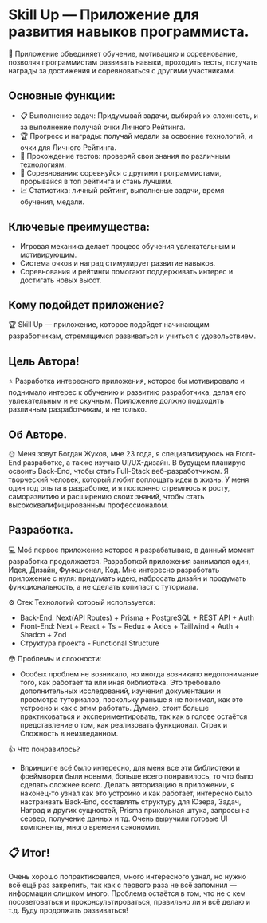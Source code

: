 # Skill Up — Приложение для развития навыков программиста.

🚀 Приложение объединяет обучение, мотивацию и соревнование, позволяя программистам развивать навыки, проходить тесты, получать награды за достижения и соревноваться с другими участниками.

## Основные функции:

- 📋 Выполнение задач: Придумывай задачи, выбирай их сложность, и за выполнение получай очки Личного Рейтинга.
- 🏆 Прогресс и награды: получай медали за освоение технологий, и очки для Личного Рейтинга.
- 📝 Прохождение тестов: проверяй свои знания по различным технологиям.
- 💪 Соревнования: соревнуйся с другими программистами, прорывайся в топ рейтинга и стань лучшим.
- 📈 Статистика: личный рейтинг, выполненые задачи, время обучения, медали.

## Ключевые преимущества:

- Игровая механика делает процесс обучения увлекательным и мотивирующим.
- Система очков и наград стимулирует развитие навыков.
- Соревнования и рейтинги помогают поддерживать интерес и достигать новых высот.

## Кому подойдет приложение?

🏆 Skill Up — приложение, которое подойдет начинающим разработчикам, стремящимся развиваться и учиться с удовольствием.

## Цель Автора!

⭐ Разработка интересного приложения, которое бы мотивировало и поднимало интерес к обучению и развитию разработчика,
делая его увлекательным и не скучным. Приложение должно подходить различным разработчикам, и не только.

## Об Авторе.

🌞 Меня зовут Богдан Жуков, мне 23 года, я специализируюсь на Front-End разработке, а также изучаю UI/UX-дизайн.
В будущем планирую освоить Back-End, чтобы стать Full-Stack веб-разработчиком. Я творческий человек, который любит воплощать идеи в жизнь.
У меня один год опыта в разработке, и я постоянно стремлюсь к росту, саморазвитию и расширению своих знаний, чтобы стать высококвалифицированным профессионалом. 

## Разработка.

💻 Моё первое приложение которое я разрабатываю, в данный момент разработка продолжается.
Разработкой приложения занимался один, Идея, Дизайн, Функционал, Код. Мне интересно разработать приложение
с нуля: придумать идею, набросать дизайн и продумать функциональность, а не сделать копипаст с туториала.

⚙️ Стек Технологий который используется:

- Back-End: Next(API Routes) + Prisma + PostgreSQL + REST API + Auth
- Front-End: Next + React + Ts + Redux + Axios + Taillwind + Auth + Shadcn + Zod
- Структура проекта - Functional Structure

😳 Проблемы и сложности:

- Особых проблем не возникало, но иногда возникало недопонимание того, как работает та или иная библиотека.
  Это требовало дополнительных исследований, изучения документации и просмотра туториалов, поскольку раньше
  я не понимал, как это устроено и как с этим работать. Думаю, стоит больше практиковаться и экспериментировать,
  так как в голове остаётся представление о том, как реализовать функционал. Страх и Сложность в неизведанном.

👍 Что понравилось?

- Впринципе всё было интересно, для меня все эти библиотеки и фреймворки были новыми, больше всего понравилось,
  то что было сделать сложнее всего. Делать авторизацию в приложении, я наконец-то узнал как это устроино и как
  работает, интересно было настраивать Back-End, составлять структуру для Юзера, Задач, Наград и других сущностей,
  Prisma прикольная штука, запросы на сервер, получение данных и тд. Очень выручили готовые UI компоненты, много
  времени сэкономил.

## 📋 Итог!

Очень хорошо попрактиковался, много интересного узнал, но нужно всё ещё раз закрепить, так как с первого раза
не всё запомнил — информации слишком много. Проблема остаётся в том, что не с кем посоветоваться и проконсультироваться,
правильно ли я всё делаю и т.д. Буду продолжать развиваться!
